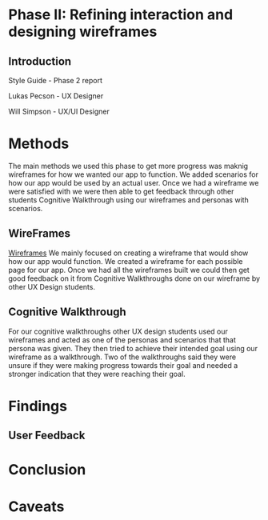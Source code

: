 # Phase II: Refining interaction and designing wireframes

## Introduction
Style Guide - Phase 2 report

Lukas Pecson - UX Designer

Will Simpson - UX/UI Designer

# Methods
The main methods we used this phase to get more progress was maknig wireframes for how we wanted our app to function.
We added scenarios for how our app would be used by an actual user. Once we had a wireframe we were satisfied with we were then 
able to get feedback through other students Cognitive Walkthrough using our wireframes and personas with scenarios.

## WireFrames
[Wireframes](wireframe/)
We mainly focused on creating a wireframe that would show how our app would function. We created a wireframe for each possible page for our app.
Once we had all the wireframes built we could then get good feedback on it from Cognitive Walkthroughs done on our wireframe by other UX Design students.

## Cognitive Walkthrough
For our cognitive walkthroughs other UX design students used our wireframes and acted as one of the personas and scenarios that that persona was given. They then tried to achieve their intended goal using our wireframe as a walkthrough. Two of the walkthroughs said they were unsure if they were making progress towards their goal and needed a stronger indication that they were reaching their goal.

# Findings

## User Feedback

# Conclusion

# Caveats

